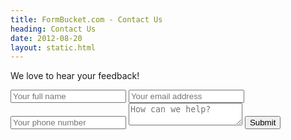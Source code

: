 ```yaml
---
title: FormBucket.com - Contact Us
heading: Contact Us
date: 2012-08-20
layout: static.html
---
```

We love to hear your feedback!

<form action="https://api.formbucket.com/f/vCDgvMn" method="post">
  <input type="text" name="name" placeholder="Your full name" />
  <input type="text" name="email" placeholder="Your email address" />
  <input type="text" name="phone" placeholder="Your phone number" />
  <textarea name="message" placeholder="How can we help?"></textarea>
  <button type="submit">Submit</button>
</form>
